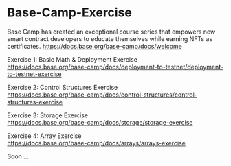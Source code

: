 # Base-Camp-Exercise

Base Camp has created an exceptional course series that empowers new smart contract developers to educate themselves while earning NFTs as certificates. 
https://docs.base.org/base-camp/docs/welcome <br/>

Exercise 1: Basic Math & Deployment Exercise <br/>
https://docs.base.org/base-camp/docs/deployment-to-testnet/deployment-to-testnet-exercise

Exercise 2: Control Structures Exercise <br/>
https://docs.base.org/base-camp/docs/control-structures/control-structures-exercise

Exercise 3: Storage Exercise <br/>
https://docs.base.org/base-camp/docs/storage/storage-exercise

Exercise 4: Array Exercise <br/>
https://docs.base.org/base-camp/docs/arrays/arrays-exercise

Soon ...
